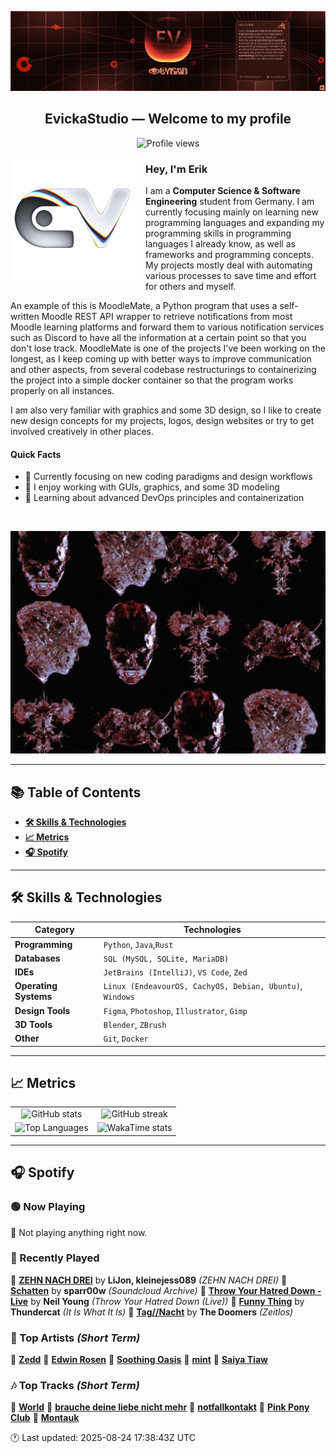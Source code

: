<p align="center">
  <img src="assets/banner_2.webp" alt="Evicka Studio Banner" />
</p>

<h2 align="center">EvickaStudio — Welcome to my profile</h2>

<p align="center">
  <img src="https://komarev.com/ghpvc/?username=EvickaStudio&style=plastic&abbreviated=true&color=ff69b4" alt="Profile views" />
  <!-- Centering reference: using container alignment per CSS text-align guidance -->
</p>

<p>
  <img align="left" src="assets/liquid-logo-500.gif" alt="Evicka EV Logo" width="200" style="margin-right: 16px; margin-bottom: 8px;"/>
</p>

<h3>Hey, I'm Erik</h3>
<p>
  I am a <strong>Computer Science & Software Engineering</strong> student from
  Germany. I am currently focusing mainly on learning new programming
  languages and expanding my programming skills in programming languages I
  already know, as well as frameworks and programming concepts. My projects
  mostly deal with automating various processes to save time and effort for
  others and myself.
</p>
<p>
  An example of this is MoodleMate, a Python program that uses a
  self-written Moodle REST API wrapper to retrieve notifications from most
  Moodle learning platforms and forward them to various notification
  services such as Discord to have all the information at a certain point
  so that you don't lose track. MoodleMate is one of the projects I've been
  working on the longest, as I keep coming up with better ways to improve
  communication and other aspects, from several codebase restructurings to
  containerizing the project into a simple docker container so that the
  program works properly on all instances.
</p>
<p>
  I am also very familiar with graphics and some 3D design, so I like to
  create new design concepts for my projects, logos, design websites or try
  to get involved creatively in other places.
</p>

<h4>Quick Facts</h4>
<ul>
  <li>🔬 Currently focusing on new coding paradigms and design workflows</li>
  <li>👀 I enjoy working with GUIs, graphics, and some 3D modeling</li>
  <li>🌱 Learning about advanced DevOps principles and containerization</li>
  
</ul>

<br clear="left"/>

<p align="center">
  <img src="assets/evkheadpostersmol.webp" alt="Evicka poster collage" />
</p>

---

## 📚 Table of Contents

- **[🛠️ Skills & Technologies](#️-skills--technologies)**
- **[📈 Metrics](#-metrics)**
- **[🎧 Spotify](#-spotify)**

---

## 🛠️ Skills & Technologies

| **Category**          | **Technologies**                                                                                                 |
|-----------------------|------------------------------------------------------------------------------------------------------------------|
| **Programming**       | `Python`, `Java`,`Rust`                                                                                           |
| **Databases**         | `SQL (MySQL, SQLite, MariaDB)`                                                                                   |
| **IDEs**              | `JetBrains (IntelliJ)`, `VS Code`, `Zed`                                                                         |
| **Operating Systems** | `Linux (EndeavourOS, CachyOS, Debian, Ubuntu)`, `Windows`                                                        |
| **Design Tools**      | `Figma`, `Photoshop`, `Illustrator`, `Gimp`                                                                      |
| **3D Tools**          | `Blender`, `ZBrush`                                                                                              |
| **Other**             | `Git`, `Docker`                                                                                                  |

---

## 📈 Metrics

<table>
  <tr>
    <td align="center">
      <img src="https://github-readme-stats.vercel.app/api?username=EvickaStudio&show=reviews,discussions_started,discussions_answered,prs_merged,prs_merged_percentage&show_icons=true&theme=transparent" alt="GitHub stats" width="100%" />
    </td>
    <td align="center">
      <img src="https://github-readme-streak-stats.herokuapp.com/?user=EvickaStudio&theme=transparent" alt="GitHub streak" width="100%" />
    </td>
  </tr>
  <tr>
    <td align="center">
      <img src="https://github-readme-stats.vercel.app/api/top-langs/?username=EvickaStudio&theme=transparent&layout=compact" alt="Top Languages" width="100%" />
    </td>
    <td align="center">
      <img src="https://github-readme-stats.vercel.app/api/wakatime?username=evickastudio&layout=compact&theme=transparent" alt="WakaTime stats" width="100%" />
    </td>
  </tr>
</table>

---

## 🎧 Spotify

<!-- SPOTIFY-START -->


### 🟢 Now Playing

🎵 Not playing anything right now.



### 📜 Recently Played

🎤 **[ZEHN NACH DREI](https://open.spotify.com/track/3r9Bnd6gG6iyTGdivqezle)** by **LiJon, kleinejess089** *(ZEHN NACH DREI)*
🎤 **[Schatten](https://open.spotify.com/track/4vbAmdRWxHC9gCE2d7aoxD)** by **sparr00w** *(Soundcloud Archive)*
🎤 **[Throw Your Hatred Down - Live](https://open.spotify.com/track/5P1BmkSoCEYizRiA85dhuD)** by **Neil Young** *(Throw Your Hatred Down (Live))*
🎤 **[Funny Thing](https://open.spotify.com/track/1c5CllrZr45UBhWpIqM332)** by **Thundercat** *(It Is What It Is)*
🎤 **[Tag//Nacht](https://open.spotify.com/track/1YuF8Cb72HyZrlwWITakq4)** by **The Doomers** *(Zeitlos)*



### 🌟 Top Artists *(Short Term)*

🥇 [**Zedd**](https://open.spotify.com/artist/2qxJFvFYMEDqd7ui6kSAcq)
🥈 [**Edwin Rosen**](https://open.spotify.com/artist/1r93D0anfnfL4M7tYTce0J)
🥉 [**Soothing Oasis**](https://open.spotify.com/artist/1HON4xJAWJNuUpb6G64bNr)
🏅 [**mint**](https://open.spotify.com/artist/18ZZFZYue9xTQel14oTWBd)
🏅 [**Saiya Tiaw**](https://open.spotify.com/artist/59p191nMLthshvixS3w3x3)



### 🎶 Top Tracks *(Short Term)*

🥇 [**World**](https://open.spotify.com/track/1qoWwMNgABQHSadmGelDoz)
🥈 [**brauche deine liebe nicht mehr**](https://open.spotify.com/track/5uLdsrnhX6YRyLeBVTSMVO)
🥉 [**notfallkontakt**](https://open.spotify.com/track/0IPMXUCfYjnY1dzyXskUNo)
🏅 [**Pink Pony Club**](https://open.spotify.com/track/6393yGahSJ9slVdOwSxOVR)
🏅 [**Montauk**](https://open.spotify.com/track/4PKw6MT8Vr4nnQLY53ZY1t)


🕐 Last updated: 2025-08-24 17:38:43Z UTC
<!-- SPOTIFY-END -->
